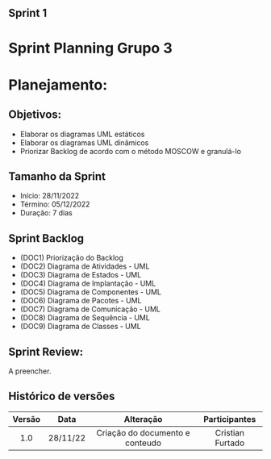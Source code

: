 ## Sprint 1

# Sprint Planning Grupo 3

# Planejamento:

## Objetivos:

- Elaborar os diagramas UML estáticos
- Elaborar os diagramas UML dinâmicos
- Priorizar Backlog de acordo com o método MOSCOW e granulá-lo

## Tamanho da Sprint

- Início: 28/11/2022
- Término: 05/12/2022
- Duração: 7 dias


## Sprint Backlog
- (DOC1) Priorização do Backlog 
- (DOC2) Diagrama de Atividades - UML
- (DOC3) Diagrama de Estados - UML
- (DOC4) Diagrama de Implantação - UML
- (DOC5) Diagrama de Componentes - UML
- (DOC6) Diagrama de Pacotes - UML
- (DOC7) Diagrama de Comunicação - UML
- (DOC8) Diagrama de Sequência - UML
- (DOC9) Diagrama de Classes - UML

## Sprint Review:

A preencher.

## Histórico de versões

| Versão |   Data   |                   Alteração                    | Participantes |
| :----: | :------: | :--------------------------------------------: | :---------: |
| 1.0  | 28/11/22 |              Criação do documento e conteudo              | Cristian Furtado |


